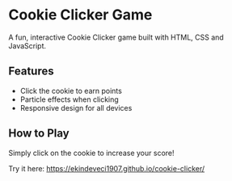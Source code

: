 # Cookie Clicker Game

A fun, interactive Cookie Clicker game built with HTML, CSS and JavaScript.

## Features
- Click the cookie to earn points
- Particle effects when clicking
- Responsive design for all devices

## How to Play
Simply click on the cookie to increase your score!

Try it here: https://ekindeveci1907.github.io/cookie-clicker/

